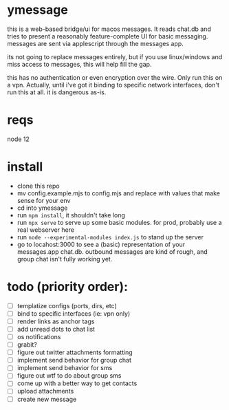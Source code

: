 # ymessage
this is a web-based bridge/ui for macos messages. It reads chat.db and tries to present a reasonably feature-complete UI for basic messaging. messages are sent via applescript through the messages app.

its not going to replace messages entirely, but if you use linux/windows and miss access to messages, this will help fill the gap.

this has no authentication or even encryption over the wire. Only run this on a vpn. Actually, until i've got it binding to specific network interfaces, don't run this at all. it is dangerous as-is.

# reqs
node 12

# install
- clone this repo
- mv config.example.mjs to config.mjs and replace with values that make sense for your env
- cd into ymessage
- run `npm install`, it shouldn't take long
- run `npx serve` to serve up some basic modules. for prod, probably use a real webserver here
- run `node --experimental-modules index.js` to stand up the server
- go to locahost:3000 to see a (basic) representation of your messages.app chat.db. outbound messages are kind of rough, and group chat isn't fully working yet.

# todo (priority order):
- [ ] templatize configs (ports, dirs, etc)
- [ ] bind to specific interfaces (ie: vpn only)
- [ ] render links as anchor tags
- [ ] add unread dots to chat list
- [ ] os notifications
- [ ] grabit?
- [ ] figure out twitter attachments formatting
- [ ] implement send behavior for group chat
- [ ] implement send behavior for sms
- [ ] figure out wtf to do about group sms
- [ ] come up with a better way to get contacts
- [ ] upload attachments
- [ ] create new message
